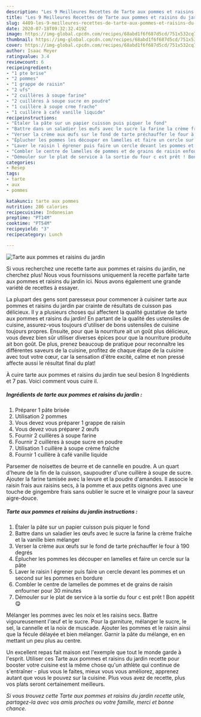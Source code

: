 ```yaml
---
description: "Les 9 Meilleures Recettes de Tarte aux pommes et raisins du jardin"
title: "Les 9 Meilleures Recettes de Tarte aux pommes et raisins du jardin"
slug: 4409-les-9-meilleures-recettes-de-tarte-aux-pommes-et-raisins-du-jardin
date: 2020-07-18T09:32:32.419Z
image: https://img-global.cpcdn.com/recipes/68abd1f6f687d5cd/751x532cq70/tarte-aux-pommes-et-raisins-du-jardin-photo-principale-de-la-recette.jpg
thumbnail: https://img-global.cpcdn.com/recipes/68abd1f6f687d5cd/751x532cq70/tarte-aux-pommes-et-raisins-du-jardin-photo-principale-de-la-recette.jpg
cover: https://img-global.cpcdn.com/recipes/68abd1f6f687d5cd/751x532cq70/tarte-aux-pommes-et-raisins-du-jardin-photo-principale-de-la-recette.jpg
author: Isaac Meyer
ratingvalue: 3.4
reviewcount: 6
recipeingredient:
- "1 pte brise"
- "2 pommes"
- "1 grappe de raisin"
- "2 ufs"
- "2 cuillères à soupe farine"
- "2 cuillères à soupe sucre en poudre"
- "1 cuillère à soupe crme frache"
- "1 cuillère à café vanille liquide"
recipeinstructions:
- "Étaler la pâte sur un papier cuisson puis piquer le fond"
- "Battre dans un saladier les œufs avec le sucre la farine la crème fraîche et la vanille bien mélanger"
- "Verser la crème aux œufs sur le fond de tarte préchauffer le four à 190 degrés"
- "Éplucher les pommes les découper en lamelles et faire un cercle sur la pâte"
- "Laver le raisin l égrener puis faire un cercle devant les pommes et un second sur les pommes en bordure"
- "Combler le centre de lamelles de pommes et de grains de raisin enfourner pour 30 minutes"
- "Démouler sur le plat de service à la sortie du four c est prêt ! Bon appétit 😋"
categories:
- Resep
tags:
- tarte
- aux
- pommes

katakunci: tarte aux pommes 
nutrition: 286 calories
recipecuisine: Indonesian
preptime: "PT14M"
cooktime: "PT54M"
recipeyield: "3"
recipecategory: Lunch

---
```



![Tarte aux pommes et raisins du jardin](https://img-global.cpcdn.com/recipes/68abd1f6f687d5cd/751x532cq70/tarte-aux-pommes-et-raisins-du-jardin-photo-principale-de-la-recette.jpg)

Si vous recherchez une recette tarte aux pommes et raisins du jardin, ne cherchez plus! Nous vous fournissons uniquement la recette parfaite tarte aux pommes et raisins du jardin ici. Nous avons également une grande variété de recettes à essayer.

La plupart des gens sont paresseux pour commencer à cuisiner tarte aux pommes et raisins du jardin par crainte de résultats de cuisson pas délicieux. Il y a plusieurs choses qui affectent la qualité gustative de tarte aux pommes et raisins du jardin! En partant de la qualité des ustensiles de cuisine, assurez-vous toujours d'utiliser de bons ustensiles de cuisine toujours propres. Ensuite, pour que la nourriture ait un goût plus délicieux, vous devez bien sûr utiliser diverses épices pour que la nourriture produite ait bon goût. De plus, prenez beaucoup de pratique pour reconnaître les différentes saveurs de la cuisine, profitez de chaque étape de la cuisine avec tout votre cœur, car la sensation d'être excité, calme et non pressé affecte aussi le résultat final du plat!

<!--inarticleads1-->

À cuire tarte aux pommes et raisins du jardin tue seul besion 8 Ingrédients et 7 pas. Voici comment vous cuire il.

##### Ingrédients de tarte aux pommes et raisins du jardin :

1. Préparer 1 pâte brisée
1. Utilisation 2 pommes
1. Vous devez vous préparer 1 grappe de raisin
1. Vous devez vous préparer 2 œufs
1. Fournir 2 cuillères à soupe farine
1. Fournir 2 cuillères à soupe sucre en poudre
1. Utilisation 1 cuillère à soupe crème fraîche
1. Fournir 1 cuillère à café vanille liquide


Parsemer de noisettes de beurre et de cannelle en poudre. A un quart d&#39;heure de la fin de la cuisson, saupoudrer d&#39;une cuillère à soupe de sucre. Ajouter la farine tamisée avec la levure et la poudre d&#39;amandes. Il associe le raisin frais aux raisins secs, à la pomme et aux petits oignons avec une touche de gingembre frais sans oublier le sucre et le vinaigre pour la saveur aigre-douce. 

<!--inarticleads2-->

##### Tarte aux pommes et raisins du jardin instructions :

1. Étaler la pâte sur un papier cuisson puis piquer le fond
1. Battre dans un saladier les œufs avec le sucre la farine la crème fraîche et la vanille bien mélanger
1. Verser la crème aux œufs sur le fond de tarte préchauffer le four à 190 degrés
1. Éplucher les pommes les découper en lamelles et faire un cercle sur la pâte
1. Laver le raisin l égrener puis faire un cercle devant les pommes et un second sur les pommes en bordure
1. Combler le centre de lamelles de pommes et de grains de raisin enfourner pour 30 minutes
1. Démouler sur le plat de service à la sortie du four c est prêt ! Bon appétit 😋


Mélanger les pommes avec les noix et les raisins secs. Battre vigoureusement l&#39;œuf et le sucre. Pour la garniture, mélanger le sucre, le sel, la cannelle et la noix de muscade. Ajouter les pommes et le raisin ainsi que la fécule délayée et bien mélanger. Garnir la pâte du mélange, en en mettant un peu plus au centre. 

<!--inarticleads1-->

<p>
Un excellent repas fait maison est l'exemple que tout le monde garde à l'esprit. Utiliser ces Tarte aux pommes et raisins du jardin recette pour booster votre cuisine est la même chose qu'un athlète qui continue de s'entraîner - plus vous le faites, mieux vous vous améliorez, apprenez autant que vous le pouvez sur la cuisine. Plus vous avez de recette, plus vos plats seront certainement meilleurs.
</p>

<p>
<i>Si vous trouvez cette Tarte aux pommes et raisins du jardin recette utile, partagez-la avec vos amis proches ou votre famille, merci et bonne chance.</i>
</p>
